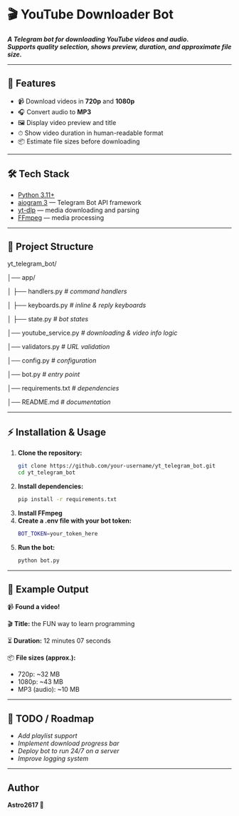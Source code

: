 # 🎬 YouTube Downloader Bot  

**_A Telegram bot for downloading YouTube videos and audio.  
Supports quality selection, shows preview, duration, and approximate file size._**  

---

## 🚀 Features  
- 📹 Download videos in **720p** and **1080p**  
- 🎧 Convert audio to **MP3**  
- 🖼 Display video preview and title  
- ⏱ Show video duration in human-readable format  
- 📦 Estimate file sizes before downloading  

---

## 🛠 Tech Stack  
- [Python 3.11+](https://www.python.org/)  
- [aiogram 3](https://docs.aiogram.dev/) — Telegram Bot API framework  
- [yt-dlp](https://github.com/yt-dlp/yt-dlp) — media downloading and parsing  
- [FFmpeg](https://ffmpeg.org/) — media processing  

---

## 📂 Project Structure  
yt_telegram_bot/

│── app/

│ ├── handlers.py _# command handlers_

│ ├── keyboards.py _# inline & reply keyboards_

│ ├── state.py _# bot states_

│── youtube_service.py _# downloading & video info logic_

│── validators.py _# URL validation_

│── config.py _# configuration_

│── bot.py _# entry point_

│── requirements.txt _# dependencies_

│── README.md _# documentation_

---
## ⚡ Installation & Usage
1. **Clone the repository:** 
   ```bash
   git clone https://github.com/your-username/yt_telegram_bot.git
   cd yt_telegram_bot
2. **Install dependencies:**
   ```bash
   pip install -r requirements.txt
3. **Install FFmpeg**
4. **Create a .env file with your bot token:**
   ```bash
   BOT_TOKEN=your_token_here
5. **Run the bot:**
   ```bash
   python bot.py

---
## 🎯 Example Output
📹 **Found a video!**

🎬 **Title:** the FUN way to learn programming

⏳ **Duration:** 12 minutes 07 seconds

📦 **File sizes (approx.):**
- 720p: ~32 MB
- 1080p: ~43 MB
- MP3 (audio): ~10 MB

---
## 📌 TODO / Roadmap
- _Add playlist support_
- _Implement download progress bar_
- _Deploy bot to run 24/7 on a server_
- _Improve logging system_

---
## Author
**Astro2617 🚀**
